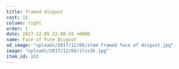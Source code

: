 ```yaml
---
title: framed disgust
cost: 15
column: right
order: 1
date: 2017-12-05 22:08:59 +0000
name: Face of Pure Disgust
ad_image: "uploads/2017/12/06/item framed face of disgust.jpg"
image: "uploads/2017/12/06/1lss3k.jpg"
item_id: 103
---
```

